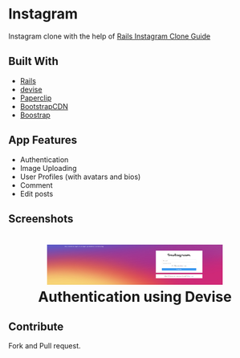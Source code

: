 # Instagram 
 Instagram clone with the help of [Rails Instagram Clone Guide](https://www.devwalks.com)

## Built With
- [Rails](http://guides.rubyonrails.org/getting_started.html)
- [devise](https://github.com/plataformatec/devise)
- [Paperclip](https://www.google.com.ph/url?sa=t&rct=j&q=&esrc=s&source=web&cd=1&cad=rja&uact=8&ved=0ahUKEwi_2a-ZgrDVAhVGGpQKHT6wDEEQFggmMAA&url=http%3A%2F%2Fwww.peoplecancode.com%2Ftutorials%2Fusers-avatars-uploading-images-using-paperclip&usg=AFQjCNHvAwqgcMDjpsq3z6RBw6a6Glc5Yg)
- [BootstrapCDN](https://www.bootstrapcdn.com/)
- [Boostrap](http://getbootstrap.com/)


## App Features
  * Authentication
  * Image Uploading
  * User Profiles (with avatars and bios)
  * Comment
  * Edit posts

## Screenshots
<h1 align="center"><img width="350" height="80" alt="Nicole Shayne" src="images/insta1.png">Authentication using Devise</h1>

## Contribute
Fork and Pull request.
